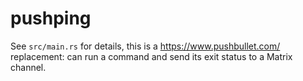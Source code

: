 # pushping

See `src/main.rs` for details, this is a <https://www.pushbullet.com/> replacement: can run a
command and send its exit status to a Matrix channel.
